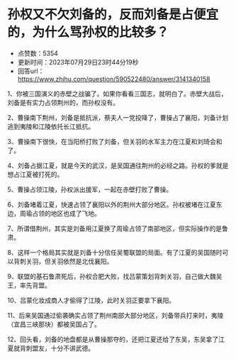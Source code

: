 # 孙权又不欠刘备的，反而刘备是占便宜的，为什么骂孙权的比较多？
- 点赞数：5354
- 更新时间：2023年07月29日23时44分19秒
- 回答url：https://www.zhihu.com/question/590522480/answer/3141340158
<body>
 <p data-pid="Klx73_qI">1、你被三国演义的赤壁之战骗了。如果你看看三国志，就明白了。赤壁大战后，刘备是有实力占领荆州的，而孙权没有。</p>
 <p data-pid="6ogzdhLY">2、曹操南下荆州，刘备是抵抗派，蔡夫人一党投降了，曹操占了襄阳，刘备计划逃到夷陵和江陵依托长江抵抗。</p>
 <p data-pid="xlurb5Mv">3、曹操南下很快，在当阳桥打败了刘备，但关羽的水军主力在江夏和刘琦会和了。</p>
 <p data-pid="TLHdjTO-">4、刘备占据江夏，就是今天的武汉，是吴国通往荆州的必经之路。孙权的爹就是想占江夏被打死的。</p>
 <p data-pid="hFGBVaD9">5、曹操占领江陵，孙权派出援军，一起在赤壁打败了曹操。</p>
 <p data-pid="D1JtNyxk">6、刘备堵着江夏，快速占领了襄阳以外的荆州大部分地区。孙权被堵在江夏东边，周瑜占领的地区也成了飞地。</p>
 <p data-pid="6v1lWG97">7、所谓借荆州，其实是刘备用江夏换了周瑜占领了南部地区，但实际操作的是鲁肃。</p>
 <p data-pid="315MJiJV">8、这样一个格局其实就是刘备十分信任吴蜀联盟的局面。有了江夏的吴国随时可以背刺关羽，但关羽依然是北伐襄阳。</p>
 <p data-pid="3kmSVaO6">9、联盟的基石鲁肃死后，孙权合肥大败，找吕蒙策划背刺关羽，自己做大魏吴王，率先背盟。</p>
 <p data-pid="AtzpwIGU">10、吕蒙化妆成商人才偷得了江陵，此时关羽正要拿下襄阳。</p>
 <p data-pid="u1IPeUuG">11、后来吴国通过偷袭确实占领了荆州南部大部分地区，刘备带兵打来时，夷陵（宜昌三峡那块）都被吴国占了。</p>
 <p data-pid="fjTFHbgS">12、回头看，刘备的地盘都是从曹操那夺的，还把江夏还给了东吴，东吴拿了江夏就背刺盟友，十分不讲武德。</p>
</body>
